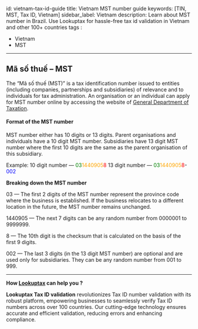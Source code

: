 id: vietnam-tax-id-guide
title: Vietnam MST number guide
keywords: [TIN, MST, Tax ID, Vietnam]
sidebar_label: Vietnam
description: Learn about MST number in Brazil. Use Lookuptax for hassle-free tax id validation in Vietnam and other 100+ countries
tags : 
  - Vietnam
  - MST
---


## Mã số thuế – MST
The “Mã số thuế (MST)” is a tax identification number issued to entities (including companies, partnerships and subsidiaries) of relevance and to individuals for tax administration. An organisation or an individual can apply for MST number online by accessing the website of <a href="https://thuedientu.gdt.gov.vn/" target="_blank">General Department of Taxation</a>.

#### Format of the MST number

MST number either has 10 digits or 13 digits. Parent organisations and individuals have a 10 digit MST number. Subsidiaries have 13 digit MST number where the first 10 digits are the same as the parent organisation of this subsidiary.

Example:
10 digit number — <font color="green">03</font><font color="orange">1440905</font><font color="red">8</font> 
13 digit number — <font color="green">03</font><font color="orange">1440905</font><font color="red">8</font>-<font color="blue">002</font>

**Breaking down the MST number**

03 — The first 2 digits of the MST number represent the province code where the business is established. If the business relocates to a different location in the future, the MST number remains unchanged.

1440905 — The next 7 digits can be any random number from 0000001 to 9999999.

8 — The 10th digit is the checksum that is calculated on the basis of the first 9 digits.

002 — The last 3 digits (in the 13 digit MST number) are optional and are used only for subsidiaries. They can be any random number from 001 to 999.

----
**How [Lookuptax](https://lookuptax.com/) can help you ?**

**Lookuptax Tax ID validation**  revolutionizes Tax ID number validation with its robust platform, empowering businesses to seamlessly verify Tax ID numbers across over 100 countries. Our cutting-edge technology ensures accurate and efficient validation, reducing errors and enhancing compliance.


